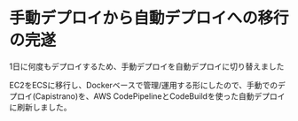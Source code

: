 # 手動デプロイから自動デプロイへの移行の完遂

1日に何度もデプロイするため、手動デプロイを自動デプロイに切り替えました

EC2をECSに移行し、Dockerベースで管理/運用する形にしたので、手動でのデプロイ(Capistrano)を、AWS CodePipelineとCodeBuildを使った自動デプロイに刷新しました。
